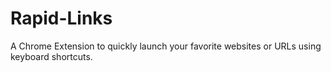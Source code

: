 # Rapid-Links
A Chrome Extension to quickly launch your favorite websites or URLs using keyboard shortcuts.
